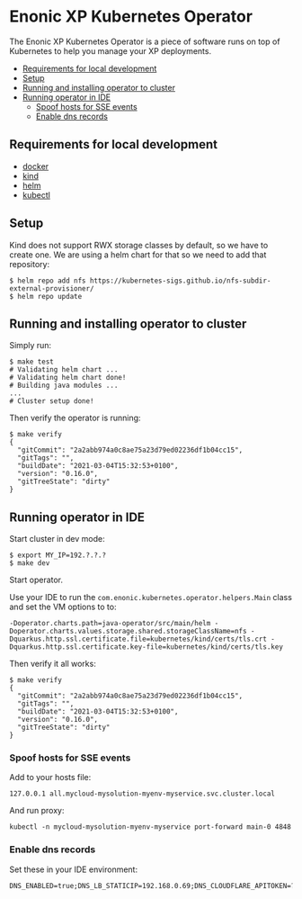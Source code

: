 <h1>Enonic XP Kubernetes Operator</h1>

The Enonic XP Kubernetes Operator is a piece of software runs on top of Kubernetes to help you manage your XP deployments.

- [Requirements for local development](#requirements-for-local-development)
- [Setup](#setup)
- [Running and installing operator to cluster](#running-and-installing-operator-to-cluster)
- [Running operator in IDE](#running-operator-in-ide)
  - [Spoof hosts for SSE events](#spoof-hosts-for-sse-events)
  - [Enable dns records](#enable-dns-records)

## Requirements for local development

* [docker](https://docs.docker.com/get-docker/)
* [kind](https://kind.sigs.k8s.io/)
* [helm](https://helm.sh/docs/intro/install/)
* [kubectl](https://kubernetes.io/docs/tasks/tools/install-kubectl/)

## Setup

Kind does not support RWX storage classes by default, so we have to create one. We are using a helm chart for that so we need to add that repository:

```console
$ helm repo add nfs https://kubernetes-sigs.github.io/nfs-subdir-external-provisioner/
$ helm repo update
```

## Running and installing operator to cluster

Simply run:

```console
$ make test
# Validating helm chart ...
# Validating helm chart done!
# Building java modules ...
...
# Cluster setup done!
```

Then verify the operator is running:

```console
$ make verify 
{
  "gitCommit": "2a2abb974a0c8ae75a23d79ed02236df1b04cc15",
  "gitTags": "",
  "buildDate": "2021-03-04T15:32:53+0100",
  "version": "0.16.0",
  "gitTreeState": "dirty"
}
```

## Running operator in IDE

Start cluster in dev mode:

```
$ export MY_IP=192.?.?.?
$ make dev
```

Start operator.

Use your IDE to run the `com.enonic.kubernetes.operator.helpers.Main` class and set the VM options to to:

```
-Doperator.charts.path=java-operator/src/main/helm -Doperator.charts.values.storage.shared.storageClassName=nfs -Dquarkus.http.ssl.certificate.file=kubernetes/kind/certs/tls.crt -Dquarkus.http.ssl.certificate.key-file=kubernetes/kind/certs/tls.key
```

Then verify it all works:

```console
$ make verify 
{
  "gitCommit": "2a2abb974a0c8ae75a23d79ed02236df1b04cc15",
  "gitTags": "",
  "buildDate": "2021-03-04T15:32:53+0100",
  "version": "0.16.0",
  "gitTreeState": "dirty"
}
```

### Spoof hosts for SSE events

Add to your hosts file:

```
127.0.0.1 all.mycloud-mysolution-myenv-myservice.svc.cluster.local
```

And run proxy:

```console
kubectl -n mycloud-mysolution-myenv-myservice port-forward main-0 4848
```

### Enable dns records

Set these in your IDE environment:

```
DNS_ENABLED=true;DNS_LB_STATICIP=192.168.0.69;DNS_CLOUDFLARE_APITOKEN=??
```
